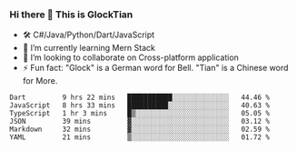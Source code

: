 ### Hi there 👋 This is GlockTian

- 🛠️ C#/Java/Python/Dart/JavaScript
- 🌱 I’m currently learning Mern Stack
- 👯 I’m looking to collaborate on Cross-platform application
- ⚡ Fun fact: "Glock" is a German word for Bell. "Tian" is a Chinese word for More.


<!--START_SECTION:waka-->

```text
Dart         9 hrs 22 mins   ███████████░░░░░░░░░░░░░░   44.46 %
JavaScript   8 hrs 33 mins   ██████████░░░░░░░░░░░░░░░   40.63 %
TypeScript   1 hr 3 mins     █▒░░░░░░░░░░░░░░░░░░░░░░░   05.05 %
JSON         39 mins         ▓░░░░░░░░░░░░░░░░░░░░░░░░   03.12 %
Markdown     32 mins         ▓░░░░░░░░░░░░░░░░░░░░░░░░   02.59 %
YAML         21 mins         ▒░░░░░░░░░░░░░░░░░░░░░░░░   01.72 %
```

<!--END_SECTION:waka-->

<!--
**GlockTian/GlockTian** is a ✨ _special_ ✨ repository because its `README.md` (this file) appears on your GitHub profile.

Here are some ideas to get you started:

- 🔭 I’m currently working on ...
- 🌱 I’m currently learning ...
- 👯 I’m looking to collaborate on ...
- 🤔 I’m looking for help with ...
- 💬 Ask me about ...
- 📫 How to reach me: ...
- 😄 Pronouns: ...
- ⚡ Fun fact: ...
-->
